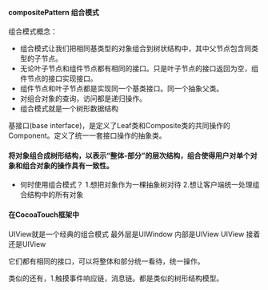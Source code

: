 ####  compositePattern 组合模式

组合模式概念：
- 组合模式让我们把相同基类型的对象组合到树状结构中，其中父节点包含同类型的子节点。
- 无论叶子节点和组件节点都有相同的接口。只是叶子节点的接口返回为空，组件节点的接口实现接口。
- 组件节点和叶子节点都是实现同一个基类接口。同一个抽象父类。
- 对组合对象的查询，访问都是递归操作。
- 组合模式就是一个树形数据结构


基接口(base interface)，是定义了Leaf类和Composite类的共同操作的Component。定义了统一一套接口操作的抽象类。

#### 将对象组合成树形结构，以表示“整体-部分”的层次结构，组合使得用户对单个对象和组合对象的操作具有一致性。

- 何时使用组合模式？
1.想把对象作为一棵抽象树对待
2.想让客户端统一处理组合结构中的所有对象


#### 在CocoaTouch框架中

UIView就是一个经典的组合模式
最外层是UIWindow
    内部是UIView      UIView
        接着还是UIView

它们都有相同的接口，可以将整体和部分统一看待，统一操作。

类似的还有，1.触摸事件响应链，消息链。都是类似的树形结构模型。
